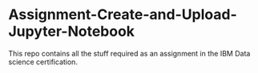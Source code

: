 # Assignment-Create-and-Upload-Jupyter-Notebook
This repo contains all the stuff required as an assignment in the IBM Data science certification.
